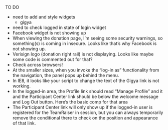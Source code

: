 TO DO

* need to add and style widgets
	* gigya
* need to check logged in state of login widget
* Facebook widget is not showing up
* When viewing the donation page, I’m seeing some security warnings, so something(s) is coming in insecure. Looks like that’s why Facebook is not showing up.
* Verisign logo (donation right rail) is not displaying. Looks like maybe some code is commented out for that?
* Check across browsers!
* At the smaller sizes, when you invoke the “log-in as” functionality from the navigation, the panel pops up behind the menu.
* In IE8, it looks like your script to change the text of the Gigya link is not working.
* In the logged-in area, the Profile link should read “Manage Profile” and it and the Participant Center link should be below the welcome message and Log Out button. Here’s the basic comp for that area
* The Participant Center link will only show up if the logged-in user is registered for the TeamRaiser in session, but you can always temporarily remove the conditional there to check on the position and appearance of that link.